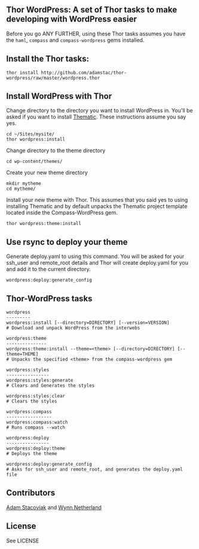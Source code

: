 ## Thor WordPress: A set of Thor tasks to make developing with WordPress easier

Before you go ANY FURTHER, using these Thor tasks assumes you have the `haml`, `compass` and `compass-wordpress` gems installed.

## Install the Thor tasks:

    thor install http://github.com/adamstac/thor-wordpress/raw/master/wordpress.thor

## Install WordPress with Thor

Change directory to the directory you want to install WordPress in. You'll be asked if you want to install [Thematic](http://themeshaper.com/thematic/). These instructions assume you say yes.

    cd ~/Sites/mysite/
    thor wordpress:install

Change directory to the theme directory

    cd wp-content/themes/

Create your new theme directory

    mkdir mytheme
    cd mytheme/

Install your new theme with Thor. This assumes that you said yes to using installing Thematic and by default unpacks the Thematic project template located inside the Compass-WordPress gem.

    thor wordpress:theme:install
    
## Use rsync to deploy your theme

Generate deploy.yaml to using this command. You will be asked for your ssh_user and remote_root details and Thor will create deploy.yaml for you and add it to the current directory.

    wordpress:deploy:generate_config

## Thor-WordPress tasks

    wordpress
    ---------
    wordpress:install [--directory=DIRECTORY] [--version=VERSION]
    # Download and unpack WordPress from the interwebs
 
    wordpress:theme
    ---------------
    wordpress:theme:install --theme=<theme> [--directory=DIRECTORY] [--theme=THEME]
    # Unpacks the specified <theme> from the compass-wordpress gem
 
    wordpress:styles
    ----------------
    wordpress:styles:generate
    # Clears and Generates the styles
 
    wordpress:styles:clear
    # Clears the styles
 
    wordpress:compass
    -----------------
    wordpress:compass:watch
    # Runs compass --watch
 
    wordpress:deploy
    ----------------
    wordpress:deploy:theme
    # Deploys the theme
 
    wordpress:deploy:generate_config
    # Asks for ssh_user and remote_root, and generates the deploy.yaml file
    
## Contributors

[Adam Stacoviak](http://adamstacoviak.com/) and [Wynn Netherland](http://wynnnetherland.com/)
    
## License

See LICENSE